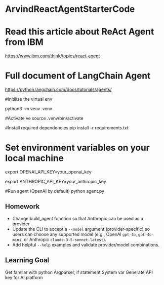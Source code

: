 # ArvindReactAgentStarterCode
# Read this article about ReAct Agent from IBM
https://www.ibm.com/think/topics/react-agent
# Full document of LangChain Agent
https://python.langchain.com/docs/tutorials/agents/

#Initilize the virtual env

python3 -m venv .venv

#Activate ve
source .venv/bin/activate

#Install required dependencies
pip install -r requirements.txt

# Set environment variables on your local machine

export OPENAI_API_KEY=your_openai_key

export ANTHROPIC_API_KEY=your_anthropic_key

#Run agent (OpenAI by default)
python agent.py

## Homework

- Change build_agent function so that Anthropic can be used as a provider
- Update the CLI to accept a `--model` argument (provider-specific) so users can choose any supported model (e.g., OpenAI `gpt-4o`, `gpt-4o-mini`, or Anthropic `claude-3-5-sonnet-latest`).
- Add helpful `--help` examples and validate provider/model combinations.

## Learning Goal
Get familar with python Argparser, if statement
System var
Generate API key for AI platform

